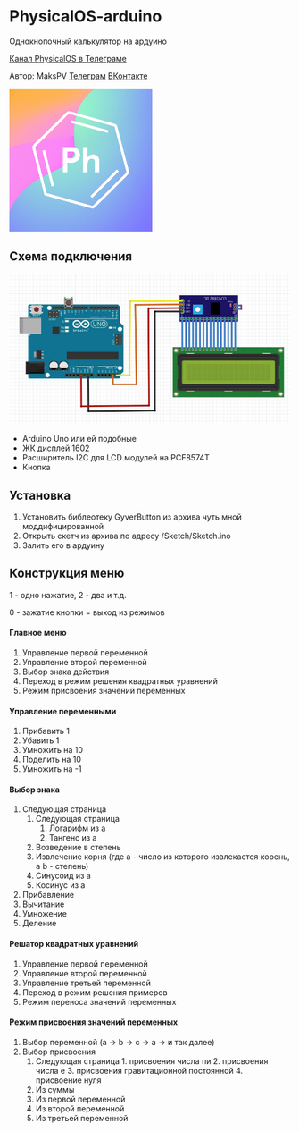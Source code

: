 # PhysicalOS-arduino
Однокнопочный калькулятор на ардуино

[Канал PhysicalOS в Телеграме](http://telete.in/PhysicalOS "Канал PhysicalOS в Телеграме")

Автор: MaksPV [Телеграм](https://telete.in/Maksimushka "Телеграм") [ВКонтакте](http://vk.com/MaksPVi "ВКонтакте")

![Иллюстрация к проекту](https://github.com/MaksPV/PhysicalOS-arduino/raw/master/logo.png)

## Схема подключения
![Иллюстрация к проекту](https://github.com/MaksPV/PhysicalOS-arduino/raw/master/scheme.jpg)
- Arduino Uno или ей подобные
- ЖК дисплей 1602
- Расширитель I2C для LCD модулей на PCF8574T
- Кнопка

## Установка
1. Установить библеотеку GyverButton из архива чуть мной моддифицированной
2. Открыть скетч из архива по адресу /Sketch/Sketch.ino
3. Залить его в ардуину

## Конструкция меню
1 - одно нажатие, 2 - два и т.д.

0 - зажатие кнопки = выход из режимов

#### Главное меню
1. Управление первой переменной
2. Управление второй переменной
3. Выбор знака действия
4. Переход в режим решения квадратных уравнений
5. Режим присвоения значений переменных

#### Управление переменными
1. Прибавить 1
2. Убавить 1
3. Умножить на 10
4. Поделить на 10
5. Умножить на -1

#### Выбор знака
1. Следующая страница
      1. Следующая страница
            1. Логарифм из a
            2. Тангенс из a
      2. Возведение в степень
      3. Извлечение корня (где a - число из которого извлекается корень, а b - степень)
      4. Синусоид из a
      5. Косинус из a
2. Прибавление
3. Вычитание
4. Умножение
5. Деление

#### Решатор квадратных уравнений
1. Управление первой переменной
2. Управление второй переменной
3. Управление третьей переменной
4. Переход в режим решения примеров
5. Режим переноса значений переменных

#### Режим присвоения значений переменных
1. Выбор переменной (a -> b -> c -> a -> и так далее)
2. Выбор присвоения
     1. Следующая страница
                        1. присвоения числа пи
	                2. присвоения числа е
	                3. присвоения гравитационной постоянной
	                4. присвоение нуля
     2. Из суммы
     3. Из первой переменной
     4. Из второй переменной
     5. Из третьей переменной
